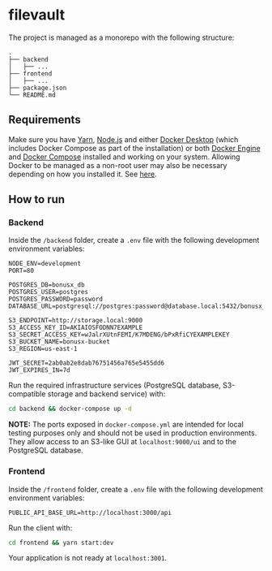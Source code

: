 # filevault

The project is managed as a monorepo with the following structure:
```
.
├── backend
│   ├── ...
├── frontend
│   ├── ...
├── package.json
└── README.md
```

## Requirements

Make sure you have [Yarn](https://classic.yarnpkg.com/en/docs/install#debian-stable), [Node.js](https://nodejs.org/en) and either [Docker Desktop](https://docs.docker.com/get-docker) (which includes Docker Compose as part of the installation) or both [Docker Engine](https://docs.docker.com/engine/) and [Docker Compose](https://docs.docker.com/compose/) installed and working on your system. Allowing Docker to be managed as a non-root user may also be necessary depending on how you installed it. See [here](https://docs.docker.com/engine/install/linux-postinstall/#manage-docker-as-a-non-root-user).

## How to run

### Backend

Inside the `/backend` folder, create a `.env` file with the following development environment variables:

```
NODE_ENV=development
PORT=80

POSTGRES_DB=bonusx_db
POSTGRES_USER=postgres
POSTGRES_PASSWORD=password
DATABASE_URL=postgresql://postgres:password@database.local:5432/bonusx_db

S3_ENDPOINT=http://storage.local:9000
S3_ACCESS_KEY_ID=AKIAIOSFODNN7EXAMPLE
S3_SECRET_ACCESS_KEY=wJalrXUtnFEMI/K7MDENG/bPxRfiCYEXAMPLEKEY
S3_BUCKET_NAME=bonusx-bucket
S3_REGION=us-east-1

JWT_SECRET=2ab0ab2e8dab76751456a765e5455dd6
JWT_EXPIRES_IN=7d
```

Run the required infrastructure services (PostgreSQL database, S3-compatible storage and backend service) with:

```bash
cd backend && docker-compose up -d
```

**NOTE:** The ports exposed in `docker-compose.yml` are intended for local testing purposes only and should not be used in production environments. They allow access to an S3-like GUI at `localhost:9000/ui` and to the PostgreSQL database.

### Frontend

Inside the `/frontend` folder, create a `.env` file with the following development environment variables:

```
PUBLIC_API_BASE_URL=http://localhost:3000/api
```

Run the client with:

```bash
cd frontend && yarn start:dev
```

Your application is not ready at `localhost:3001`.
